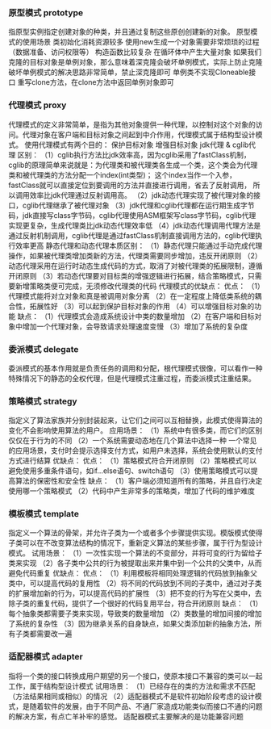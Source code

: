 
### 原型模式 prototype
指原型实例指定创建对象的种类，并且通过复制这些原创创建新的对象。
原型模式的使用场景
    类初始化消耗资源较多
    使用new生成一个对象需要非常烦琐的过程（数据准备、访问权限等）
    构造函数比较复杂
    在循环体中产生大量对象
如果我们克隆的目标对象是单例对象，那么意味着深克隆会破坏单例模式，实际上防止克隆破坏单例模式的解决思路非常简单，禁止深克隆即可
    单例类不实现Cloneable接口
    重写clone方法，在clone方法中返回单例对象即可
    
    
### 代理模式 proxy
代理模式的定义非常简单，是指为其他对象提供一种代理，以控制对这个对象的访问。代理对象在客户端和目标对象之间起到中介作用，代理模式属于结构型设计模式。
使用代理模式有两个目的：
    保护目标对象
    增强目标对象
jdk代理 & cglib代理 区别：
    （1）cglib执行方法比jdk效率高，因为cglib采用了fastClass机制，
        cglib的原理简单来说就是：为代理类和被代理类各生成一个类，这个类会为代理类和被代理类的方法分配一个index(int类型)；
        这个index当作一个入参，fastClass就可以直接定位到要调用的方法并直接进行调用，省去了反射调用，
        所以调用效率比jdk代理通过反射调用高。
    （2）jdk动态代理实现了被代理对象的接口，cglib代理继承了被代理对象
    （3）jdk代理和cglib代理都在运行期生成字节码，jdk直接写class字节码，cglib代理使用ASM框架写class字节码，cglib代理实现更复杂，生成代理类比jdk动态代理效率低
    （4）jdk动态代理调用代理方法是通过反射机制调用，cglib代理是通过fastClass机制直接调用方法的，cglib代理执行效率更高
静态代理和动态代理本质区别：
    （1）静态代理只能通过手动完成代理操作，如果被代理类增加类新的方法，代理类需要同步增加，违反开闭原则
    （2）动态代理采用在运行时动态生成代码的方式，取消了对被代理类的拓展限制，遵循开闭原则
    （3）若动态代理要对目标类的增强逻辑进行拓展，结合策略模式，只需要新增策略类便可完成，无须修改代理类的代码
代理模式的优缺点：
    优点：
        （1）代理模式能将对立对象和真是被调用对象分离
        （2）在一定程度上降低类系统的耦合性，拓展性好
        （3）可以起到保护目标对象的作用
        （4）可以增强目标对象的功能
    缺点：
        （1）代理模式会造成系统设计中类的数量增加
        （2）在客户端和目标对象中增加一个代理对象，会导致请求处理速度变慢
        （3）增加了系统的复杂度
### 委派模式 delegate
委派模式的基本作用就是负责任务的调用和分配，根代理模式很像，可以看作一种特殊情况下的静态的全权代理，但是代理模式注重过程，而委派模式注重结果。
    
### 策略模式 strategy
指定义了算法家族并分别封装起来，让它们之间可以互相替换，此模式使得算法的变化不会影响使用算法的用户。
应用场景：
    （1）系统中有很多类，而它们的区别仅仅在于行为的不同
    （2）一个系统需要动态地在几个算法中选择一种
一个常见的应用场景，支付时会提示选择支付方式，如用户未选择，系统会使用默认的支付方式进行结算
优缺点：
    优点：
        （1）策略模式符合开闭原则
        （2）策略模式可以避免使用多重条件语句，如if...else语句、switch语句
        （3）使用策略模式可以提高算法的保密性和安全性
    缺点：
        （1）客户端必须知道所有的策略，并且自行决定使用哪一个策略模式
        （2）代码中产生非常多的策略类，增加了代码的维护难度
### 模板模式 template
指定义一个算法的骨架，并允许子类为一个或者多个步骤提供实现。模版模式使得子类可以在不改变算法结构的情况下，重新定义算法的某些步骤，属于行为型设计模式。
试用场景：
    （1）一次性实现一个算法的不变部分，并将可变的行为留给子类来实现
    （2）各子类中公共的行为被提取出来并集中到一个公共的父类中，从而避免代码重复
优缺点：
    优点：
        （1）利用模板将相同处理逻辑的代码放到抽象父类中，可以提高代码的复用性
        （2）将不同的代码放到不同的子类中，通过对子类的扩展增加新的行为，可以提高代码的扩展性
        （3）把不变的行为写在父类中，去除子类的重复代码，提供了一个很好的代码复用平台，符合开闭原则
    缺点：
        （1）每个抽象类都需要子类来实现，导致类的数量增加
        （2）类数量的增加间接的增加了系统的复杂性
        （3）因为继承关系的自身缺点，如果父类添加新的抽象方法，所有子类都需要改一遍
### 适配器模式 adapter
指将一个类的接口转换成用户期望的另一个接口，使原本接口不兼容的类可以一起工作，属于结构型设计模式
试用场景：
    （1）已经存在的类的方法和需求不匹配（方法结果相同或相似）的情况
    （2）适配器模式不是软件初始阶段考虑的设计模式，是随着软件的发展，由于不同产品、不通厂家造成功能类似而接口不通的问题的解决方案，有点亡羊补牢的感觉。
适配器模式主要解决的是功能兼容问题